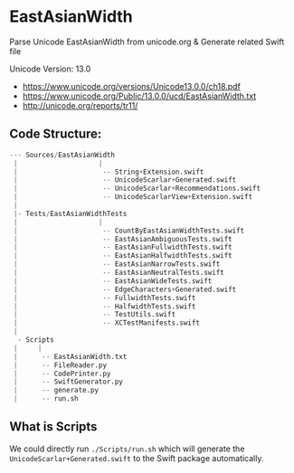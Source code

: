 # EastAsianWidth
Parse Unicode EastAsianWidth from unicode.org & Generate related Swift file

Unicode Version: 13.0
- https://www.unicode.org/versions/Unicode13.0.0/ch18.pdf
- https://www.unicode.org/Public/13.0.0/ucd/EastAsianWidth.txt
- http://unicode.org/reports/tr11/

## Code Structure:

```s
--- Sources/EastAsianWidth
 |                    |
 |                     -- String+Extension.swift
 |                     -- UnicodeScarlar+Generated.swift
 |                     -- UnicodeScarlar+Recommendations.swift
 |                     -- UnicodeScarlarView+Extension.swift
 |
 |- Tests/EastAsianWidthTests
 |                    |
 |                     -- CountByEastAsianWidthTests.swift
 |                     -- EastAsianAmbiguousTests.swift
 |                     -- EastAsianFullwidthTests.swift
 |                     -- EastAsianHalfwidthTests.swift
 |                     -- EastAsianNarrowTests.swift
 |                     -- EastAsianNeutralTests.swift
 |                     -- EastAsianWideTests.swift
 |                     -- EdgeCharacters+Generated.swift
 |                     -- FullwidthTests.swift
 |                     -- HalfwidthTests.swift
 |                     -- TestUtils.swift
 |                     -- XCTestManifests.swift
 |
  - Scripts
 |     |
 |      -- EastAsianWidth.txt 
 |      -- FileReader.py
 |      -- CodePrinter.py
 |      -- SwiftGenerator.py
 |      -- generate.py
 |      -- run.sh
```

## What is Scripts

We could directly run `./Scripts/run.sh` which will generate the `UnicodeScarlar+Generated.swift` to the Swift package automatically.
